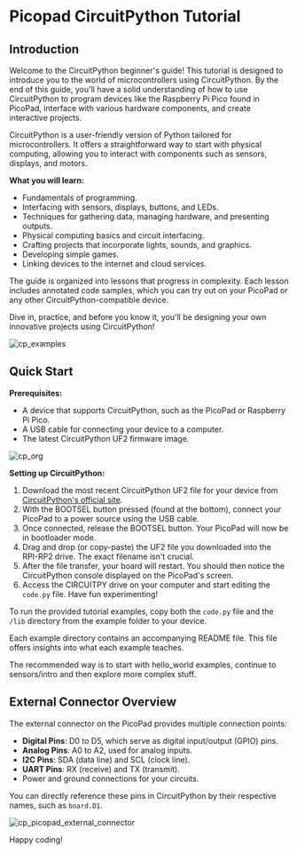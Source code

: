 
# Picopad CircuitPython Tutorial

## Introduction

Welcome to the CircuitPython beginner's guide! This tutorial is designed to introduce you to the world of microcontrollers using CircuitPython. By the end of this guide, you'll have a solid understanding of how to use CircuitPython to program devices like the Raspberry Pi Pico found in PicoPad, interface with various hardware components, and create interactive projects.

CircuitPython is a user-friendly version of Python tailored for microcontrollers. It offers a straightforward way to start with physical computing, allowing you to interact with components such as sensors, displays, and motors.

**What you will learn:**
- Fundamentals of programming.
- Interfacing with sensors, displays, buttons, and LEDs.
- Techniques for gathering data, managing hardware, and presenting outputs.
- Physical computing basics and circuit interfacing.
- Crafting projects that incorporate lights, sounds, and graphics.
- Developing simple games.
- Linking devices to the internet and cloud services.

The guide is organized into lessons that progress in complexity. Each lesson includes annotated code samples, which you can try out on your PicoPad or any other CircuitPython-compatible device.

Dive in, practice, and before you know it, you'll be designing your own innovative projects using CircuitPython!

![cp_examples](https://github.com/MakerClassCZ/Picopad/assets/3875093/f0160824-a54e-4ffd-984b-d4e50aa664f1)

## Quick Start

**Prerequisites:**
- A device that supports CircuitPython, such as the PicoPad or Raspberry Pi Pico.
- A USB cable for connecting your device to a computer.
- The latest CircuitPython UF2 firmware image.

![cp_org](https://github.com/MakerClassCZ/Picopad/assets/3875093/0a4c45df-8d69-4a6e-8e6a-49c0504980a7)


**Setting up CircuitPython:**
1. Download the most recent CircuitPython UF2 file for your device from [CircuitPython's official site](https://circuitpython.org/board/pajenicko_picopad/).
2. With the BOOTSEL button pressed (found at the bottom), connect your PicoPad to a power source using the USB cable.
3. Once connected, release the BOOTSEL button. Your PicoPad will now be in bootloader mode.
4. Drag and drop (or copy-paste) the UF2 file you downloaded into the RPI-RP2 drive. The exact filename isn't crucial.
5. After the file transfer, your board will restart. You should then notice the CircuitPython console displayed on the PicoPad's screen.
6. Access the CIRCUITPY drive on your computer and start editing the `code.py` file. Have fun experimenting!

To run the provided tutorial examples, copy both the `code.py` file and the `/lib` directory from the example folder to your device.

Each example directory contains an accompanying README file. This file offers insights into what each example teaches.

The recommended way is to start with hello_world examples, continue to sensors/intro and then explore more complex stuff.

## External Connector Overview

The external connector on the PicoPad provides multiple connection points:

- **Digital Pins**: D0 to D5, which serve as digital input/output (GPIO) pins.
- **Analog Pins**: A0 to A2, used for analog inputs.
- **I2C Pins**: SDA (data line) and SCL (clock line).
- **UART Pins**: RX (receive) and TX (transmit).
- Power and ground connections for your circuits.

You can directly reference these pins in CircuitPython by their respective names, such as `board.D1`.

![cp_picopad_external_connector](https://github.com/MakerClassCZ/Picopad/assets/3875093/e639f8b5-4055-4ee7-8759-27813cc37943)


Happy coding!
